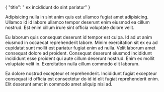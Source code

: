 {
  "title": " ex incididunt do sint pariatur"
}

Adipisicing nulla in sint anim quis est ullamco fugiat amet adipisicing. Ullamco id id labore ullamco tempor deserunt enim eiusmod ea cillum nostrud. Est enim cillum irure sint officia voluptate dolore velit.

Eu laborum quis consequat deserunt id tempor est culpa. Id ad ut anim eiusmod in occaecat reprehenderit labore. Minim exercitation sit ex eu ad cupidatat sunt mollit est pariatur fugiat enim ad nulla. Velit laborum amet consequat dolore ad proident. Consequat deserunt eiusmod incididunt incididunt esse proident qui aute cillum deserunt nostrud. Enim ex mollit voluptate velit in. Exercitation nulla cillum commodo elit laborum.

Ea dolore nostrud excepteur et reprehenderit. Incididunt fugiat excepteur consequat id officia est consectetur do id id elit fugiat reprehenderit enim. Elit deserunt amet in commodo amet aliquip nisi ad.